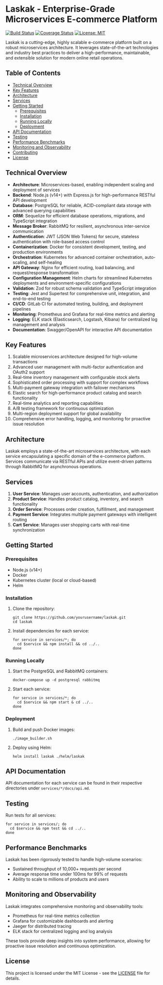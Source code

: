 # Laskak - Enterprise-Grade Microservices E-commerce Platform

[![Build Status](https://img.shields.io/travis/yourusername/laskak/main.svg)](https://travis-ci.org/yourusername/laskak)
[![Coverage Status](https://img.shields.io/coveralls/yourusername/laskak/main.svg)](https://coveralls.io/github/yourusername/laskak?branch=main)
[![License: MIT](https://img.shields.io/badge/License-MIT-blue.svg)](https://opensource.org/licenses/MIT)

Laskak is a cutting-edge, highly scalable e-commerce platform built on a robust microservices architecture. It leverages state-of-the-art technologies and industry best practices to deliver a high-performance, maintainable, and extensible solution for modern online retail operations.

## Table of Contents

- [Technical Overview](#technical-overview)
- [Key Features](#key-features)
- [Architecture](#architecture)
- [Services](#services)
- [Getting Started](#getting-started)
  - [Prerequisites](#prerequisites)
  - [Installation](#installation)
  - [Running Locally](#running-locally)
  - [Deployment](#deployment)
- [API Documentation](#api-documentation)
- [Testing](#testing)
- [Performance Benchmarks](#performance-benchmarks)
- [Monitoring and Observability](#monitoring-and-observability)
- [Contributing](#contributing)
- [License](#license)

## Technical Overview

- **Architecture**: Microservices-based, enabling independent scaling and deployment of services
- **Backend**: Node.js (v14+) with Express.js for high-performance RESTful API development
- **Database**: PostgreSQL for reliable, ACID-compliant data storage with advanced querying capabilities
- **ORM**: Sequelize for efficient database operations, migrations, and TypeScript integration
- **Message Broker**: RabbitMQ for resilient, asynchronous inter-service communication
- **Authentication**: JWT (JSON Web Tokens) for secure, stateless authentication with role-based access control
- **Containerization**: Docker for consistent development, testing, and production environments
- **Orchestration**: Kubernetes for advanced container orchestration, auto-scaling, and self-healing
- **API Gateway**: Nginx for efficient routing, load balancing, and request/response transformation
- **Configuration Management**: Helm charts for streamlined Kubernetes deployments and environment-specific configurations
- **Validation**: Zod for robust schema validation and TypeScript integration
- **Testing**: Jest and Supertest for comprehensive unit, integration, and end-to-end testing
- **CI/CD**: GitLab CI for automated testing, building, and deployment pipelines
- **Monitoring**: Prometheus and Grafana for real-time metrics and alerting
- **Logging**: ELK stack (Elasticsearch, Logstash, Kibana) for centralized log management and analysis
- **Documentation**: Swagger/OpenAPI for interactive API documentation

## Key Features

1. Scalable microservices architecture designed for high-volume transactions
2. Advanced user management with multi-factor authentication and OAuth2 support
3. Real-time inventory management with configurable stock alerts
4. Sophisticated order processing with support for complex workflows
5. Multi-payment gateway integration with failover mechanisms
6. Elastic search for high-performance product catalog and search functionality
7. Real-time analytics and reporting capabilities
8. A/B testing framework for continuous optimization
9. Multi-region deployment support for global availability
10. Comprehensive error handling, logging, and monitoring for proactive issue resolution

## Architecture

Laskak employs a state-of-the-art microservices architecture, with each service encapsulating a specific domain of the e-commerce platform. Services communicate via RESTful APIs and utilize event-driven patterns through RabbitMQ for asynchronous operations.


## Services

1. **User Service**: Manages user accounts, authentication, and authorization
2. **Product Service**: Handles product catalog, inventory, and search functionality
3. **Order Service**: Processes order creation, fulfillment, and management
4. **Payment Service**: Integrates multiple payment gateways with intelligent routing
5. **Cart Service**: Manages user shopping carts with real-time synchronization

## Getting Started

### Prerequisites

- Node.js (v14+)
- Docker
- Kubernetes cluster (local or cloud-based)
- Helm

### Installation

1. Clone the repository:
   ```
   git clone https://github.com/yourusername/laskak.git
   cd laskak
   ```

2. Install dependencies for each service:
   ```
   for service in services/*; do
     cd $service && npm install && cd ../..
   done
   ```

### Running Locally

1. Start the PostgreSQL and RabbitMQ containers:
   ```
   docker-compose up -d postgresql rabbitmq
   ```

2. Start each service:
   ```
   for service in services/*; do
     cd $service && npm start & cd ../..
   done
   ```

### Deployment

1. Build and push Docker images:
   ```
   ./image_builder.sh
   ```

2. Deploy using Helm:
   ```
   helm install laskak ./helm/laskak
   ```

## API Documentation

API documentation for each service can be found in their respective directories under `services/*/docs/api.md`.

## Testing

Run tests for all services:
```
for service in services/; do
  cd $service && npm test && cd ../..
done
```

## Performance Benchmarks

Laskak has been rigorously tested to handle high-volume scenarios:

- Sustained throughput of 10,000+ requests per second
- Average response time under 100ms for 99% of requests
- Ability to scale to millions of products and users

## Monitoring and Observability

Laskak integrates comprehensive monitoring and observability tools:

- Prometheus for real-time metrics collection
- Grafana for customizable dashboards and alerting
- Jaeger for distributed tracing
- ELK stack for centralized logging and log analysis

These tools provide deep insights into system performance, allowing for proactive issue resolution and continuous optimization.

## License

This project is licensed under the MIT License - see the [LICENSE](LICENSE) file for details.
